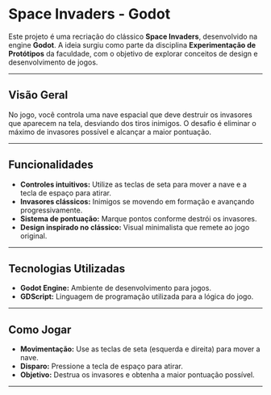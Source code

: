 # Space Invaders - Godot

Este projeto é uma recriação do clássico **Space Invaders**, desenvolvido na engine **Godot**. A ideia surgiu como parte da disciplina **Experimentação de Protótipos** da faculdade, com o objetivo de explorar conceitos de design e desenvolvimento de jogos.

---

## Visão Geral

No jogo, você controla uma nave espacial que deve destruir os invasores que aparecem na tela, desviando dos tiros inimigos. O desafio é eliminar o máximo de invasores possível e alcançar a maior pontuação.

---

## Funcionalidades

- **Controles intuitivos:** Utilize as teclas de seta para mover a nave e a tecla de espaço para atirar.
- **Invasores clássicos:** Inimigos se movendo em formação e avançando progressivamente.
- **Sistema de pontuação:** Marque pontos conforme destrói os invasores.
- **Design inspirado no clássico:** Visual minimalista que remete ao jogo original.

---

## Tecnologias Utilizadas

- **Godot Engine:** Ambiente de desenvolvimento para jogos.
- **GDScript:** Linguagem de programação utilizada para a lógica do jogo.

---

## Como Jogar

- **Movimentação:** Use as teclas de seta (esquerda e direita) para mover a nave.
- **Disparo:** Pressione a tecla de espaço para atirar.
- **Objetivo:** Destrua os invasores e obtenha a maior pontuação possível.

---

